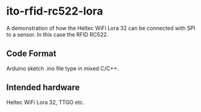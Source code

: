 # ito-rfid-rc522-lora
A demonstration of how the Heltec WiFi Lora 32 can be connected with SPI to a sensor. In this case the RFID RC522.

## Code Format
Arduino sketch .ino file type in mixed C/C++.

## Intended hardware
Heltec WiFi Lora 32, TTGO etc.
